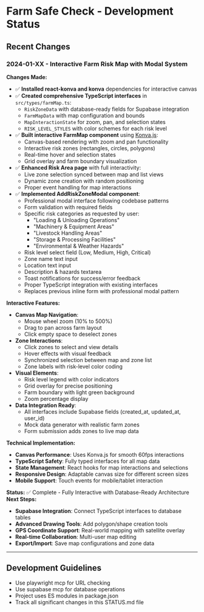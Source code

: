 # Farm Safe Check - Development Status

## Recent Changes

### 2024-01-XX - Interactive Farm Risk Map with Modal System

**Changes Made:**
- ✅ **Installed react-konva and konva** dependencies for interactive canvas
- ✅ **Created comprehensive TypeScript interfaces** in `src/types/farmMap.ts`:
  - `RiskZoneData` with database-ready fields for Supabase integration
  - `FarmMapData` with map configuration and bounds
  - `MapInteractionState` for zoom, pan, and selection states
  - `RISK_LEVEL_STYLES` with color schemes for each risk level
- ✅ **Built interactive FarmMap component** using [Konva.js](https://konvajs.org/docs/react/index.html):
  - Canvas-based rendering with zoom and pan functionality
  - Interactive risk zones (rectangles, circles, polygons)
  - Real-time hover and selection states
  - Grid overlay and farm boundary visualization
- ✅ **Enhanced Risk Area page** with full interactivity:
  - Live zone selection synced between map and list views
  - Dynamic zone creation with random positioning
  - Proper event handling for map interactions
- ✅ **Implemented AddRiskZoneModal component**:
  - Professional modal interface following codebase patterns
  - Form validation with required fields
  - Specific risk categories as requested by user:
    * "Loading & Unloading Operations"
    * "Machinery & Equipment Areas"
    * "Livestock Handling Areas"
    * "Storage & Processing Facilities"
    * "Environmental & Weather Hazards"
  - Risk level select field (Low, Medium, High, Critical)
  - Zone name text input
  - Location text input
  - Description & hazards textarea
  - Toast notifications for success/error feedback
  - Proper TypeScript integration with existing interfaces
  - Replaces previous inline form with professional modal pattern

**Interactive Features:**
- **Canvas Map Navigation**: 
  - Mouse wheel zoom (10% to 500%)
  - Drag to pan across farm layout
  - Click empty space to deselect zones
- **Zone Interactions**:
  - Click zones to select and view details
  - Hover effects with visual feedback  
  - Synchronized selection between map and zone list
  - Zone labels with risk-level color coding
- **Visual Elements**:
  - Risk level legend with color indicators
  - Grid overlay for precise positioning
  - Farm boundary with light green background
  - Zoom percentage display
- **Data Integration Ready**:
  - All interfaces include Supabase fields (created_at, updated_at, user_id)
  - Mock data generator with realistic farm zones
  - Form submission adds zones to live map data

**Technical Implementation:**
- **Canvas Performance**: Uses Konva.js for smooth 60fps interactions
- **TypeScript Safety**: Fully typed interfaces for all map data
- **State Management**: React hooks for map interactions and selections
- **Responsive Design**: Adaptable canvas size for different screen sizes
- **Mobile Support**: Touch events for mobile/tablet interaction

**Status:** ✅ Complete - Fully Interactive with Database-Ready Architecture
**Next Steps:** 
- **Supabase Integration**: Connect TypeScript interfaces to database tables
- **Advanced Drawing Tools**: Add polygon/shape creation tools
- **GPS Coordinate Support**: Real-world mapping with satellite overlay
- **Real-time Collaboration**: Multi-user map editing
- **Export/Import**: Save map configurations and zone data

---

## Development Guidelines

- Use playwright mcp for URL checking
- Use supabase mcp for database operations  
- Project uses ES modules in package.json
- Track all significant changes in this STATUS.md file 